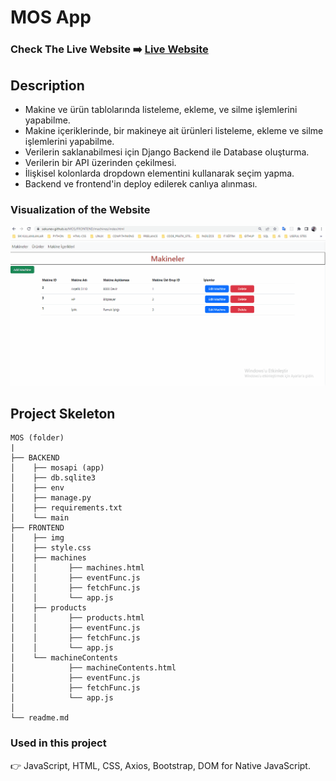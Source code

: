 # MOS App

### Check The Live Website ➡️ [Live Website](https://sekunev.github.io/MOS/FRONTEND/machines/index.html)

## Description

- Makine ve ürün tablolarında listeleme, ekleme, ve silme işlemlerini yapabilme.
- Makine içeriklerinde, bir makineye ait ürünleri listeleme, ekleme ve silme işlemlerini yapabilme.
- Verilerin saklanabilmesi için Django Backend ile Database oluşturma.
- Verilerin bir API üzerinden çekilmesi.
- İlişkisel kolonlarda dropdown elementini kullanarak seçim yapma.
- Backend ve frontend'in deploy edilerek canlıya alınması.

### Visualization of the Website

![image](https://github.com/Sekunev/MOS/blob/main/FRONTEND/img/AnimationProject.gif)

## Project Skeleton

```
MOS (folder)
|
├── BACKEND
│    ├── mosapi (app)
│    ├── db.sqlite3
│    ├── env
│    ├── manage.py
│    ├── requirements.txt
│    └── main
├── FRONTEND
│    ├── img
│    ├── style.css
│    ├── machines
│    │       ├── machines.html
│    │       ├── eventFunc.js
│    │       ├── fetchFunc.js
│    │       └── app.js
│    ├── products
│    │       ├── products.html
│    │       ├── eventFunc.js
│    │       ├── fetchFunc.js
│    │       └── app.js
│    └── machineContents
│            ├── machineContents.html
│            ├── eventFunc.js
│            ├── fetchFunc.js
│            └── app.js
│
└── readme.md
```

### Used in this project

👉 JavaScript, HTML, CSS, Axios, Bootstrap, DOM for Native JavaScript.
